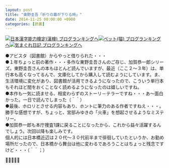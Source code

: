 ```yaml
---
layout: post
title: "東野圭吾「祈りの幕が下りる時」"
date: 2014-11-25 00:00:00 +0900
categories: [読書]
---
```


[![](/syuusyuu9701/assets/images/東野圭吾「祈りの幕が下りる時」-br_c_3028_1.gif)](http://blog.with2.net/link.php?1659096:3028 "日本漢字能力検定(漢検) ブログランキングへ")[日本漢字能力検定(漢検) ブログランキングへ](http://blog.with2.net/link.php?1659096:3028)[![](/syuusyuu9701/assets/images/東野圭吾「祈りの幕が下りる時」-br_c_1348_1.gif)](http://blog.with2.net/link.php?1659096:1348 "ペット(猫) ブログランキングへ")[ペット(猫) ブログランキングへ](http://blog.with2.net/link.php?1659096:1348)[![](/syuusyuu9701/assets/images/東野圭吾「祈りの幕が下りる時」-br_c_9257_1.gif)](http://blog.with2.net/link.php?1659096:9257 "気まぐれ日記 ブログランキングへ")[気まぐれ日記 ブログランキングへ](http://blog.with2.net/link.php?1659096:9257)  
  
●アビスタ（図書館）からやっと借りられた・・・  
●１年ちょっと前の著作・・・多作な東野圭吾さんのご存じ、加賀恭一郎シリーズ。東野圭吾さんの本もほとんど読んでいますが、最近（ここ２～３年）は、単行本も高くなってるんで、文庫化してから購入して読むようにしています。ま、生活環境に変化があり、図書館が活用できるようになったので、こういう単行本もそれほど間をおくことなく読めるようになったのは嬉しいですね。  
●本作も一気に読ませる、相変わらずのストーリ－テラーですね・・・あ～面白かった。一日で読んでしまった（＾＾）  
●最後、ホロリとさせる内容もあり、ホントに筆力のある作者ですねえ・・・。勝手な感想ですが、ちょっと、宮部みゆきの「火車」を想起させるようなミステリー。  
●加賀恭一郎も本庁捜査1課に戻ることになったから、これから益々活躍するんでしょう。次回以降も楽しみです。  
個人的には日本橋近辺は２０代～３０代前半まで徘徊していたというか、お勤め場所だったので、日本橋から舞台は他に変わるであろうことはちょっと残念ですけど・・・（＾＾；）  
  
👋👋👋👋👋  
  
  
  
  
  
  
  
  